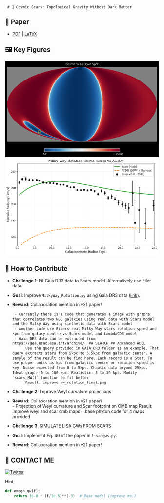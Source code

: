      # 🌌 Cosmic Scars: Topological Gravity Without Dark Matter  

   ## 📜 Paper  
   - [PDF](paper/scars_v19.pdf) | [LaTeX](paper/scars_v19.tex)  

   ## 🖼️ Key Figures  
   ![CMB Cold Spot](paper/figures/Scars_cmb.png)  
   ![Milky Way Rotation](paper/figures/mw_rotation_final.png)  

   ## 🚀 How to Contribute  
   - **Challenge 1**: Fit Gaia DR3 data to Scars model. Alternatively use Eiler data.
   - **Goal**: Improve `MilkyWay_Rotation.py` using Gaia DR3 data ([link](https://gea.esac.esa.int/archive/)).
   - **Reward**: Collaboration mention in v21 paper!  

          - Currently there is a code that generates a image with graphs that correlates two NGC galaxies using real data with Scars model and the Milky Way using sinthetic data with Scars model
          - Another code use Eilers real Milky Way stars rotation speed and kpc from galaxy centre vs Scars model and LambdaCDM model
          - Gaia DR3 data can be extracted from https://gea.esac.esa.int/archive/  ## SEARCH ## Advanced ADQL
               Use the query provided in GAIA_DR3 folder as an example. That query extracts stars from 5kpc to 5.5kpc from galactic center. A sample of the result can be find here. Each record is a Star. To use proper units as kpc from galactic centre or rotation speed is key. Noise expected from 0 to 5kpc. Chaotic data beyond 25kpc. Ideal graph- 0 to 100 kpc. Realistic: 5 to 30 kpc. Modify `scars_MW()` function to fit better
               Result: improve mw_rotation_final.png

     
   - **Challenge 2**: Improve Weyl curvature projections
   - **Reward**: Collaboration mention in v21 paper!  
          - Projection of Weyl curvature and Scar footprint on CMB map
               Result: Improve weyl and scar cmb maps....base phyton code for 4 maps provided

   - **Challenge 3**: SIMULATE LISA GWs FROM SCARS  
   - **Goal**: Implement Eq. 40 of the paper in `lisa_gws.py`.  
   - **Reward**: Collaboration mention in v21 paper!  


## 🔗 CONTACT ME  

[![Twitter](https://img.shields.io/badge/Twitter-1DA1F2?style=for-the-badge&logo=twitter&logoColor=white)](https://twitter.com/abertranp)  

Hint:  
```python  
def omega_gw(f):  
    return 1e-8 * (f/1e-5)**(-3)  # Base model (improve me!)



